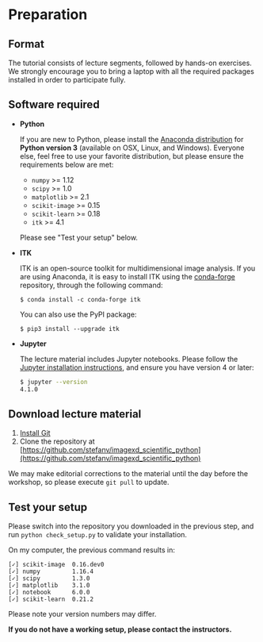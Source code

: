 # Preparation

## Format

The tutorial consists of lecture segments, followed by hands-on
exercises.  We strongly encourage you to bring a laptop with all the
required packages installed in order to participate fully.

## Software required

- **Python**

  If you are new to Python, please install the
  [Anaconda distribution](https://www.anaconda.com/downloads) for
  **Python version 3** (available on OSX, Linux, and Windows).
  Everyone else, feel free to use your favorite distribution, but
  please ensure the requirements below are met:

  - `numpy` >= 1.12
  - `scipy` >= 1.0
  - `matplotlib` >= 2.1
  - `scikit-image` >= 0.15
  - `scikit-learn` >= 0.18
  - `itk` >= 4.1

  Please see "Test your setup" below.

- **ITK**

  ITK is an open-source toolkit for multidimensional image analysis.
  If you are using Anaconda, it is easy to install ITK using the
  [conda-forge](https://conda-forge.org/) repository, through the
  following command:

  `$ conda install -c conda-forge itk`

  You can also use the PyPI package:

  `$ pip3 install --upgrade itk`

- **Jupyter**

  The lecture material includes Jupyter notebooks.  Please follow the
  [Jupyter installation instructions](http://jupyter.readthedocs.io/en/latest/install.html),
  and ensure you have version 4 or later:

  ```bash
  $ jupyter --version
  4.1.0
  ```

## Download lecture material

1. [Install Git](https://git-scm.com/downloads)
2. Clone the repository at
   [https://github.com/stefanv/imagexd_scientific_python](https://github.com/stefanv/imagexd_scientific_python)

We may make editorial corrections to the material until the day before
the workshop, so please execute `git pull` to update.

## Test your setup

Please switch into the repository you downloaded in the previous step,
and run `python check_setup.py` to validate your installation.

On my computer, the previous command results in:

```
[✓] scikit-image  0.16.dev0
[✓] numpy         1.16.4
[✓] scipy         1.3.0
[✓] matplotlib    3.1.0
[✓] notebook      6.0.0
[✓] scikit-learn  0.21.2
```

Please note your version numbers may differ.

**If you do not have a working setup, please contact the instructors.**
